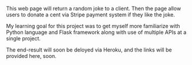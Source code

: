 This web page will return a random joke to a client. Then the page allow users to donate a cent via Stripe payment system if they like the joke.

My learning goal for this project was to get myself more familiarize with Python language and Flask framework along with use of multiple APIs at a single project.

The end-result will soon be deloyed via Heroku, and the links will be provided here, soon.
